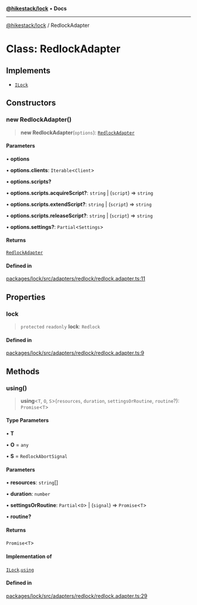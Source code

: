 [**@hikestack/lock**](/official/reference/lock/index.md) • **Docs**

***

[@hikestack/lock](/official/reference/lock/globals.md) / RedlockAdapter

# Class: RedlockAdapter

## Implements

- [`ILock`](/official/reference/lock/interfaces/ILock.md)

## Constructors

### new RedlockAdapter()

> **new RedlockAdapter**(`options`): [`RedlockAdapter`](/official/reference/lock/classes/RedlockAdapter.md)

#### Parameters

• **options**

• **options.clients**: `Iterable`\<`Client`\>

• **options.scripts?**

• **options.scripts.acquireScript?**: `string` \| (`script`) => `string`

• **options.scripts.extendScript?**: `string` \| (`script`) => `string`

• **options.scripts.releaseScript?**: `string` \| (`script`) => `string`

• **options.settings?**: `Partial`\<`Settings`\>

#### Returns

[`RedlockAdapter`](/official/reference/lock/classes/RedlockAdapter.md)

#### Defined in

[packages/lock/src/adapters/redlock/redlock.adapter.ts:11](https://github.com/hikestack/hike/blob/06a9d1e14c74906090ab3c3c676c170cb9199e53/packages/lock/src/adapters/redlock/redlock.adapter.ts#L11)

## Properties

### lock

> `protected` `readonly` **lock**: `Redlock`

#### Defined in

[packages/lock/src/adapters/redlock/redlock.adapter.ts:9](https://github.com/hikestack/hike/blob/06a9d1e14c74906090ab3c3c676c170cb9199e53/packages/lock/src/adapters/redlock/redlock.adapter.ts#L9)

## Methods

### using()

> **using**\<`T`, `O`, `S`\>(`resources`, `duration`, `settingsOrRoutine`, `routine`?): `Promise`\<`T`\>

#### Type Parameters

• **T**

• **O** = `any`

• **S** = `RedlockAbortSignal`

#### Parameters

• **resources**: `string`[]

• **duration**: `number`

• **settingsOrRoutine**: `Partial`\<`O`\> \| (`signal`) => `Promise`\<`T`\>

• **routine?**

#### Returns

`Promise`\<`T`\>

#### Implementation of

[`ILock`](/official/reference/lock/interfaces/ILock.md).[`using`](/official/reference/lock/interfaces/ILock.md#using)

#### Defined in

[packages/lock/src/adapters/redlock/redlock.adapter.ts:29](https://github.com/hikestack/hike/blob/06a9d1e14c74906090ab3c3c676c170cb9199e53/packages/lock/src/adapters/redlock/redlock.adapter.ts#L29)
